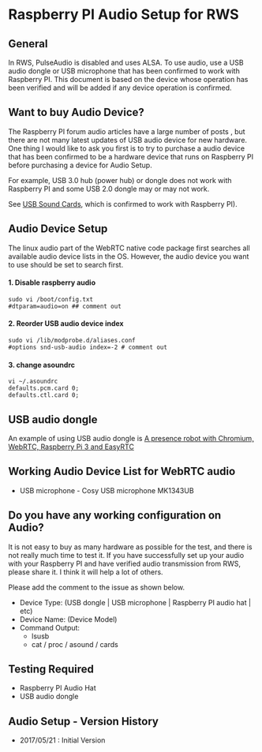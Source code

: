 
# Raspberry PI Audio Setup for RWS

## General
In RWS, PulseAudio is disabled and uses ALSA. To use audio, use a USB audio dongle or USB microphone that has been confirmed to work with Raspberry PI. This document is based on the device whose operation has been verified and will be added if any device operation is confirmed.

## Want to buy Audio Device?
The Raspberry PI forum audio articles have a large number of posts , but there are not many latest updates of USB audio device for new hardware. One thing I would like to ask you first is to try to purchase a audio device that has been confirmed to be a hardware device that runs on Raspberry PI before purchasing a device for Audio Setup.

For example, USB 3.0 hub (power hub) or dongle does not work with Raspberry PI and some USB 2.0 dongle may or may not work.

See [USB Sound Cards](http://elinux.org/RPi_VerifiedPeripherals#USB_Sound_Cards), which is confirmed to work with Raspberry PI).

## Audio Device Setup
The linux audio part of the WebRTC native code package first searches all available audio device lists in the OS. However, the audio device you want to use should be set to search first.

#### 1. Disable raspberry audio
```
sudo vi /boot/config.txt
#dtparam=audio=on ## comment out
```
#### 2. Reorder USB audio device index 
```
sudo vi /lib/modprobe.d/aliases.conf
#options snd-usb-audio index=-2 # comment out
```
#### 3. change asoundrc
```
vi ~/.asoundrc
defaults.pcm.card 0;
defaults.ctl.card 0;
```


## USB audio dongle
An example of using USB audio dongle is [A presence robot with Chromium, WebRTC, Raspberry Pi 3 and EasyRTC](https://planb.nicecupoftea.org/2016/10/24/a-presence-robot-with-chromium-webrtc-raspberry-pi-3-and-easyrtc/)

## Working Audio Device List for WebRTC audio
- USB microphone - Cosy USB microphone MK1343UB

## Do you have any working configuration on Audio?
It is not easy to buy as many hardware as possible for the test, and there is not really much time to test it. If you have successfully set up your audio with your Raspberry PI and have verified audio transmission from RWS, please share it. I think it will help a lot of others.

Please add the comment to the issue as shown below.

- Device Type: (USB dongle | USB microphone | Raspberry PI audio hat | etc)
- Device Name: (Device Model)
- Command Output:
    - lsusb
	- cat / proc / asound / cards


## Testing Required

- Raspberry PI Audio Hat
- USB audio dongle


## Audio Setup - Version History

 * 2017/05/21 : Initial Version

 

